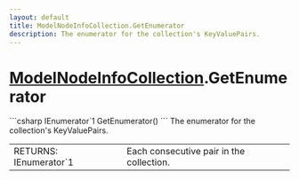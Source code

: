 ```yaml
---
layout: default
title: ModelNodeInfoCollection.GetEnumerator
description: The enumerator for the collection's KeyValuePairs.
---
```

# [ModelNodeInfoCollection]({{site.url}}/Pages/StereoKit/ModelNodeInfoCollection.html).GetEnumerator

<div class='signature' markdown='1'>
```csharp
IEnumerator`1 GetEnumerator()
```
The enumerator for the collection's KeyValuePairs.
</div>

|  |  |
|--|--|
|RETURNS: IEnumerator`1|Each consecutive pair in the collection.|




